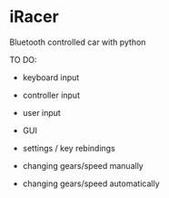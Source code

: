 # iRacer
Bluetooth controlled car with python


TO DO:
- keyboard input
- controller input
- user input
- GUI
- settings / key rebindings

- changing gears/speed manually
- changing gears/speed automatically
